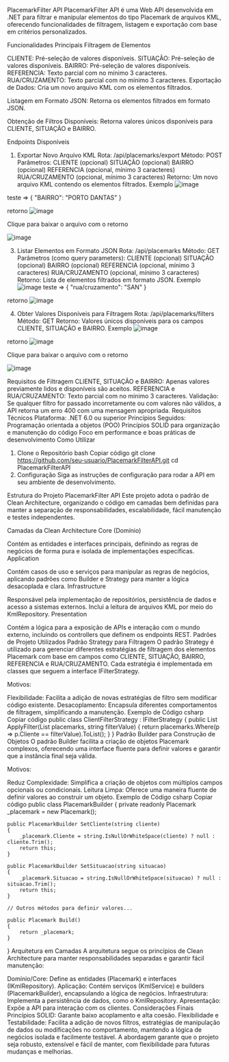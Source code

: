 PlacemarkFilter API
PlacemarkFilter API é uma Web API desenvolvida em .NET para filtrar e manipular elementos do tipo Placemark de arquivos KML, oferecendo funcionalidades de filtragem, listagem e exportação com base em critérios personalizados.

Funcionalidades Principais
Filtragem de Elementos

CLIENTE: Pré-seleção de valores disponíveis.
SITUAÇÃO: Pré-seleção de valores disponíveis.
BAIRRO: Pré-seleção de valores disponíveis.
REFERENCIA: Texto parcial com no mínimo 3 caracteres.
RUA/CRUZAMENTO: Texto parcial com no mínimo 3 caracteres.
Exportação de Dados: Cria um novo arquivo KML com os elementos filtrados.

Listagem em Formato JSON: Retorna os elementos filtrados em formato JSON.

Obtenção de Filtros Disponíveis: Retorna valores únicos disponíveis para CLIENTE, SITUAÇÃO e BAIRRO.

Endpoints Disponíveis
1. Exportar Novo Arquivo KML
Rota: /api/placemarks/export
Método: POST
Parâmetros:
CLIENTE (opcional)
SITUAÇÃO (opcional)
BAIRRO (opcional)
REFERENCIA (opcional, mínimo 3 caracteres)
RUA/CRUZAMENTO (opcional, mínimo 3 caracteres)
Retorno: Um novo arquivo KML contendo os elementos filtrados.
Exemplo 
![image](https://github.com/user-attachments/assets/87addf22-8e98-45e2-9d8f-50451a3b849f)

teste =>
{
  "BAIRRO": "PORTO DANTAS"
}

retorno
![image](https://github.com/user-attachments/assets/91da7598-d292-46ad-8e64-69ee941cd490)

Clique para baixar o arquivo com o retorno 

 ![image](https://github.com/user-attachments/assets/cf672468-6398-43e7-96a1-bbd60a1a2e70)

3. Listar Elementos em Formato JSON
Rota: /api/placemarks
Método: GET
Parâmetros (como query parameters):
CLIENTE (opcional)
SITUAÇÃO (opcional)
BAIRRO (opcional)
REFERENCIA (opcional, mínimo 3 caracteres)
RUA/CRUZAMENTO (opcional, mínimo 3 caracteres)
Retorno: Lista de elementos filtrados em formato JSON.
Exemplo 
![image](https://github.com/user-attachments/assets/35c83a22-d5af-4208-a028-83d20c329fa2)
teste =>
{
  "rua/cruzamento": "SAN"
}

retorno
![image](https://github.com/user-attachments/assets/f00b621a-92ff-46f9-87b9-454c95c75677)


4. Obter Valores Disponíveis para Filtragem
Rota: /api/placemarks/filters
Método: GET
Retorno: Valores únicos disponíveis para os campos CLIENTE, SITUAÇÃO e BAIRRO.
Exemplo 
![image](https://github.com/user-attachments/assets/14e413ac-24d7-495d-9a27-a0cfbaa8f04f)

retorno
![image](https://github.com/user-attachments/assets/91da7598-d292-46ad-8e64-69ee941cd490)

Clique para baixar o arquivo com o retorno 

![image](https://github.com/user-attachments/assets/9f41106d-b475-449d-9540-057f88abf219)

Requisitos de Filtragem
CLIENTE, SITUAÇÃO e BAIRRO: Apenas valores previamente lidos e disponíveis são aceitos.
REFERENCIA e RUA/CRUZAMENTO: Texto parcial com no mínimo 3 caracteres.
Validação: Se qualquer filtro for passado incorretamente ou com valores não válidos, a API retorna um erro 400 com uma mensagem apropriada.
Requisitos Técnicos
Plataforma: .NET 6.0 ou superior
Princípios Seguidos:
Programação orientada a objetos (POO)
Princípios SOLID para organização e manutenção do código
Foco em performance e boas práticas de desenvolvimento
Como Utilizar
1. Clone o Repositório
bash
Copiar código
git clone https://github.com/seu-usuario/PlacemarkFilterAPI.git
cd PlacemarkFilterAPI
2. Configuração
Siga as instruções de configuração para rodar a API em seu ambiente de desenvolvimento.

Estrutura do Projeto PlacemarkFilter API
Este projeto adota o padrão de Clean Architecture, organizando o código em camadas bem definidas para manter a separação de responsabilidades, escalabilidade, fácil manutenção e testes independentes.

Camadas da Clean Architecture
Core (Domínio)

Contém as entidades e interfaces principais, definindo as regras de negócios de forma pura e isolada de implementações específicas.
Application

Contém casos de uso e serviços para manipular as regras de negócios, aplicando padrões como Builder e Strategy para manter a lógica desacoplada e clara.
Infrastructure

Responsável pela implementação de repositórios, persistência de dados e acesso a sistemas externos. Inclui a leitura de arquivos KML por meio do KmlRepository.
Presentation

Contém a lógica para a exposição de APIs e interação com o mundo externo, incluindo os controllers que definem os endpoints REST.
Padrões de Projeto Utilizados
Padrão Strategy para Filtragem
O padrão Strategy é utilizado para gerenciar diferentes estratégias de filtragem dos elementos Placemark com base em campos como CLIENTE, SITUAÇÃO, BAIRRO, REFERENCIA e RUA/CRUZAMENTO. Cada estratégia é implementada em classes que seguem a interface IFilterStrategy.

Motivos:

Flexibilidade: Facilita a adição de novas estratégias de filtro sem modificar código existente.
Desacoplamento: Encapsula diferentes comportamentos de filtragem, simplificando a manutenção.
Exemplo de Código
csharp
Copiar código
public class ClientFilterStrategy : IFilterStrategy
{
    public List<Placemark> ApplyFilter(List<Placemark> placemarks, string filterValue)
    {
        return placemarks.Where(p => p.Cliente == filterValue).ToList();
    }
}
Padrão Builder para Construção de Objetos
O padrão Builder facilita a criação de objetos Placemark complexos, oferecendo uma interface fluente para definir valores e garantir que a instância final seja válida.

Motivos:

Reduz Complexidade: Simplifica a criação de objetos com múltiplos campos opcionais ou condicionais.
Leitura Limpa: Oferece uma maneira fluente de definir valores ao construir um objeto.
Exemplo de Código
csharp
Copiar código
public class PlacemarkBuilder
{
    private readonly Placemark _placemark = new Placemark();

    public PlacemarkBuilder SetCliente(string cliente)
    {
        _placemark.Cliente = string.IsNullOrWhiteSpace(cliente) ? null : cliente.Trim();
        return this;
    }

    public PlacemarkBuilder SetSituacao(string situacao)
    {
        _placemark.Situacao = string.IsNullOrWhiteSpace(situacao) ? null : situacao.Trim();
        return this;
    }

    // Outros métodos para definir valores...

    public Placemark Build()
    {
        return _placemark;
    }
}
Arquitetura em Camadas
A arquitetura segue os princípios de Clean Architecture para manter responsabilidades separadas e garantir fácil manutenção:

Domínio/Core: Define as entidades (Placemark) e interfaces (IKmlRepository).
Aplicação: Contém serviços (KmlService) e builders (PlacemarkBuilder), encapsulando a lógica de negócios.
Infraestrutura: Implementa a persistência de dados, como o KmlRepository.
Apresentação: Expõe a API para interação com os clientes.
Considerações Finais
Princípios SOLID: Garante baixo acoplamento e alta coesão.
Flexibilidade e Testabilidade: Facilita a adição de novos filtros, estratégias de manipulação de dados ou modificações no comportamento, mantendo a lógica de negócios isolada e facilmente testável.
A abordagem garante que o projeto seja robusto, extensível e fácil de manter, com flexibilidade para futuras mudanças e melhorias.
